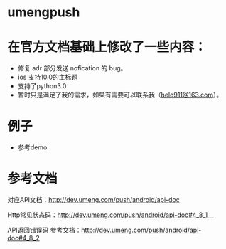 # umengpush
# 在官方文档基础上修改了一些内容：
- 修复 adr 部分发送 nofication 的 bug。
- ios 支持10.0的主标题
- 支持了python3.0
- 暂时只是满足了我的需求，如果有需要可以联系我（held911@163.com）。
# 例子
- 参考demo
# 参考文档
对应API文档：http://dev.umeng.com/push/android/api-doc

Http常见状态码：http://dev.umeng.com/push/android/api-doc#4_8_1　

API返回错误码 参考文档：http://dev.umeng.com/push/android/api-doc#4_8_2


